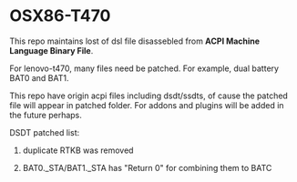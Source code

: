 # OSX86-T470

This repo maintains lost of dsl file disassebled from **ACPI Machine Language Binary File**.

For lenovo-t470, many files need be patched. For example, dual battery BAT0 and
BAT1.

This repo have origin acpi files including dsdt/ssdts, of cause the patched
file will appear in patched folder. For addons and plugins will be added in the
future perhaps.

DSDT patched list:

1. duplicate RTKB was removed

1. BAT0._STA/BAT1._STA has "Return 0" for combining them to BATC

